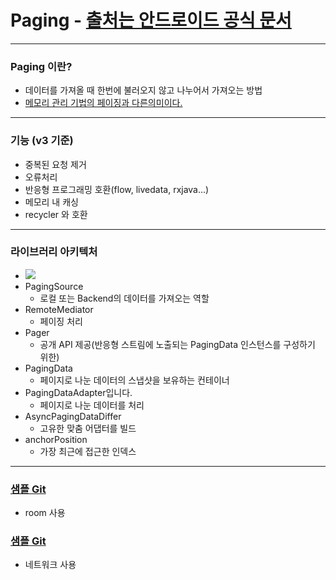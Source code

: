 # Paging - [출처는 안드로이드 공식 문서](https://developer.android.com/topic/libraries/architecture/paging/v3-overview)
---
### Paging 이란?
* 데이터를 가져올 때 한번에 불러오지 않고 나누어서 가져오는 방법
* [메모리 관리 기법의 페이징과 다른의미이다.](https://ko.wikipedia.org/wiki/페이징)
---
### 기능 (v3 기준)
* 중복된 요청 제거
* 오류처리
* 반응형 프로그래밍 호환(flow, livedata, rxjava...)
* 메모리 내 캐싱
* recycler 와 호환
---
### 라이브러리 아키텍처
* ![](https://developer.android.com/topic/libraries/architecture/images/paging3-library-architecture.svg)
* PagingSource
  * 로컬 또는 Backend의 데이터를 가져오는 역할
* RemoteMediator
  * 페이징 처리
* Pager
  * 공개 API 제공(반응형 스트림에 노출되는 PagingData 인스턴스를 구성하기 위한)
* PagingData
  * 페이지로 나눈 데이터의 스냅샷을 보유하는 컨테이너
* PagingDataAdapter입니다.
  * 페이지로 나눈 데이터를 처리
* AsyncPagingDataDiffer 
  * 고유한 맞춤 어댑터를 빌드
* anchorPosition
  * 가장 최근에 접근한 인덱스
---
### [샘플 Git](https://github.com/android/architecture-components-samples/tree/main/PagingSample)
* room 사용
### [샘플 Git](https://github.com/android/architecture-components-samples/tree/main/PagingWithNetworkSample)
* 네트워크 사용
